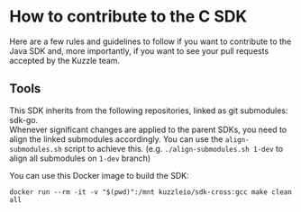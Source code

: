 # How to contribute to the C SDK

Here are a few rules and guidelines to follow if you want to contribute to the Java SDK and, more importantly, if you want to see your pull requests accepted by the  Kuzzle team.

## Tools

This SDK inherits from the following repositories, linked as git submodules: sdk-go.  
Whenever significant changes are applied to the parent SDKs, you need to align the linked submodules accordingly.
You can use the `align-submodules.sh` script to achieve this. (e.g. `./align-submodules.sh 1-dev` to align all submodules on `1-dev` branch)


You can use this Docker image to build the SDK:  
```
docker run --rm -it -v "$(pwd)":/mnt kuzzleio/sdk-cross:gcc make clean all
```
